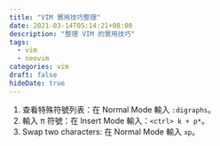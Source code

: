 ```yaml
---
title: "VIM 實用技巧整理"
date: 2021-03-14T05:14:21+08:00
description: "整理 VIM 的實用技巧"
tags:
  - vim
  - neovim
categories: vim
draft: false
hideDate: true
---
```


1. 查看特殊符號列表：在 Normal Mode 輸入 `:digraphs`。
2. 輸入 π 符號：在 Insert Mode 輸入：`<ctrl> k + p*`。
3. Swap two characters: 在 Normal Mode 輸入 `xp`。
